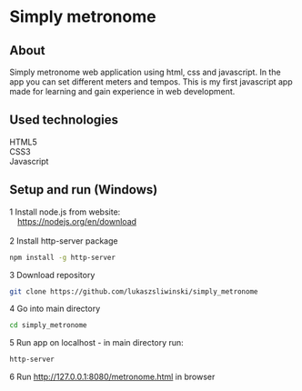 # Simply metronome

## About
Simply metronome web application using html, css and javascript. In the app you can set different meters and tempos. This is my first javascript app made for learning and gain experience in web development.

## Used technologies
HTML5<br>
CSS3<br>
Javascript

## Setup and run (Windows)
1 Install node.js from website:<br>
&emsp;https://nodejs.org/en/download<br><br>
2 Install http-server package
```bash
npm install -g http-server
```
3 Download repository
```bash
git clone https://github.com/lukaszsliwinski/simply_metronome
```
4 Go into main directory
```bash
cd simply_metronome
```
5 Run app on localhost - in main directory run:
```bash
http-server
```
6 Run http://127.0.0.1:8080/metronome.html in browser